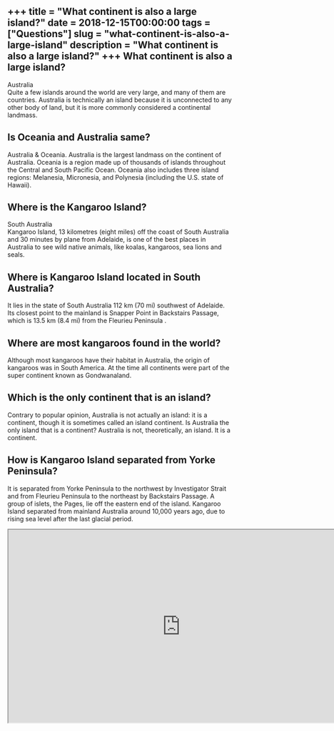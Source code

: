 +++
title = "What continent is also a large island?"
date = 2018-12-15T00:00:00
tags = ["Questions"]
slug = "what-continent-is-also-a-large-island"
description = "What continent is also a large island?"
+++
What continent is also a large island?
--------------------------------------

Australia  
Quite a few islands around the world are very large, and many of them are countries. Australia is technically an island because it is unconnected to any other body of land, but it is more commonly considered a continental landmass.

Is Oceania and Australia same?
------------------------------

Australia &amp; Oceania. Australia is the largest landmass on the continent of Australia. Oceania is a region made up of thousands of islands throughout the Central and South Pacific Ocean. Oceania also includes three island regions: Melanesia, Micronesia, and Polynesia (including the U.S. state of Hawaii).

Where is the Kangaroo Island?
-----------------------------

South Australia  
Kangaroo Island, 13 kilometres (eight miles) off the coast of South Australia and 30 minutes by plane from Adelaide, is one of the best places in Australia to see wild native animals, like koalas, kangaroos, sea lions and seals.

Where is Kangaroo Island located in South Australia?
----------------------------------------------------

It lies in the state of South Australia 112 km (70 mi) southwest of Adelaide. Its closest point to the mainland is Snapper Point in Backstairs Passage, which is 13.5 km (8.4 mi) from the Fleurieu Peninsula .

Where are most kangaroos found in the world?
--------------------------------------------

Although most kangaroos have their habitat in Australia, the origin of kangaroos was in South America. At the time all continents were part of the super continent known as Gondwanaland.

Which is the only continent that is an island?
----------------------------------------------

Contrary to popular opinion, Australia is not actually an island: it is a continent, though it is sometimes called an island continent. Is Australia the only island that is a continent? Australia is not, theoretically, an island. It is a continent.

How is Kangaroo Island separated from Yorke Peninsula?
------------------------------------------------------

It is separated from Yorke Peninsula to the northwest by Investigator Strait and from Fleurieu Peninsula to the northeast by Backstairs Passage. A group of islets, the Pages, lie off the eastern end of the island. Kangaroo Island separated from mainland Australia around 10,000 years ago, due to rising sea level after the last glacial period.

<iframe allow="accelerometer; autoplay; clipboard-write; encrypted-media; gyroscope; picture-in-picture" allowfullscreen="" class="__youtube_prefs__  epyt-is-override  no-lazyload" data-no-lazy="1" data-origheight="433" data-origwidth="770" data-skipgform_ajax_framebjll="" height="433" id="_ytid_44549" loading="lazy" src="https://www.youtube.com/embed/BOWjsUVBXFo?enablejsapi=1&autoplay=0&cc_load_policy=0&cc_lang_pref=&iv_load_policy=1&loop=0&modestbranding=0&rel=1&fs=1&playsinline=0&autohide=2&theme=dark&color=red&controls=1&" title="YouTube player" width="770"></iframe>